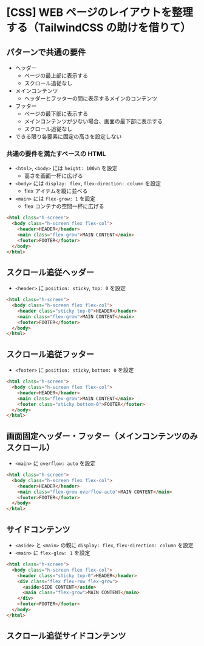 # [CSS] WEB ページのレイアウトを整理する（TailwindCSS の助けを借りて）

## パターンで共通の要件

- ヘッダー
  - ページの最上部に表示する
  - スクロール追従なし
- メインコンテンツ
  - ヘッダーとフッターの間に表示するメインのコンテンツ
- フッター
  - ページの最下部に表示する
  - メインコンテンツが少ない場合、画面の最下部に表示する
  - スクロール追従なし
- できる限り各要素に固定の高さを設定しない

### 共通の要件を満たすベースの HTML

- `<html>`, `<body>` には `height: 100vh` を設定
  - 高さを画面一杯に広げる
- `<body>` には `display: flex`, `flex-direction: column` を設定
  - flex アイテムを縦に並べる
- `<main>` には `flex-grow: 1` を設定
  - flex コンテナの空間一杯に広げる

```html
<html class="h-screen">
  <body class="h-screen flex flex-col">
    <header>HEADER</header>
    <main class="flex-grow">MAIN CONTENT</main>
    <footer>FOOTER</footer>
  </body>
</html>
```

## スクロール追従ヘッダー

- `<header>` に `position: sticky`, `top: 0` を設定

```html
<html class="h-screen">
  <body class="h-screen flex flex-col">
    <header class="sticky top-0">HEADER</header>
    <main class="flex-grow">MAIN CONTENT</main>
    <footer>FOOTER</footer>
  </body>
</html>
```

## スクロール追従フッター

- `<footer>` に `position: sticky`, `bottom: 0` を設定

```html
<html class="h-screen">
  <body class="h-screen flex flex-col">
    <header>HEADER</header>
    <main class="flex-grow">MAIN CONTENT</main>
    <footer class="sticky bottom-0">FOOTER</footer>
  </body>
</html>
```

## 画面固定ヘッダー・フッター（メインコンテンツのみスクロール）

- `<main>` に `overflow: auto` を設定

```html
<html class="h-screen">
  <body class="h-screen flex flex-col">
    <header>HEADER</header>
    <main class="flex-grow overflow-auto">MAIN CONTENT</main>
    <footer>FOOTER</footer>
  </body>
</html>
```

## サイドコンテンツ

- `<aside>` と `<main>` の親に `display: flex`, `flex-direction: column` を設定
- `<main>` に `flex-glow: 1` を設定

```html
<html class="h-screen">
  <body class="h-screen flex flex-col">
    <header class="sticky top-0">HEADER</header>
    <div class="flex flex-row flex-grow">
      <aside>SIDE CONTENT</aside>
      <main class="flex-grow">MAIN CONTENT</main>
    </div>
    <footer>FOOTER</footer>
  </body>
</html>
```

## スクロール追従サイドコンテンツ
